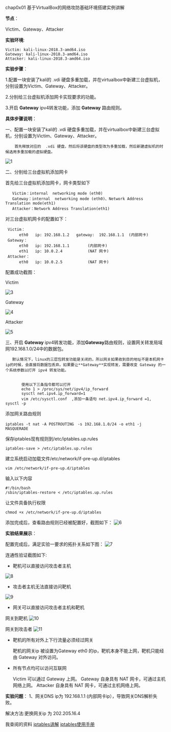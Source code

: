 chap0x01 基于VirtualBox的网络攻防基础环境搭建实例讲解

**节点**：

Victim、Gateway、Attacker

**实验环境**: 
```
Victim: kali-linux-2018.3-amd64.iso   
Gateway: kali-linux-2018.3-amd64.iso   
Attacker: kali-linux-2018.3-amd64.iso   
```

**实验步骤**：

1.配置一块安装了kali的 .vdi 硬盘多重加载，并在virtualbox中新建三台虚拟机，分别设置为Victim、Gateway、Attacker。

2.分别给三台虚拟机添加网卡实现要求的功能。

3.开启 **Gateway** ipv4转发功能，添加 **Gateway** 路由规则。


**具体步骤说明**：

   一、配置一块安装了kali的 .vdi 硬盘多重加载，并在virtualbox中新建三台虚拟机，分别设置为Victim、Gateway、Attacker。
   
        首先释放对应的  .vdi 硬盘，然后将该硬盘的类型改为多重加载，然后新建虚拟机的时候选用多重加载的虚拟硬盘。
   ![ 1](https://github.com/CUCCS/2018-NS-Public-jackcily/raw/ns_chap0x01/1.PNG)
   
   二、分别给三台虚拟机添加网卡
   
   首先给三台虚拟机添加网卡，网卡类型如下

       Victim：internal  networking mode (eth0)
       Gateway：internal  networking mode (eth0)、Network Address Translation mode(eth1)
       Attacker：Network Address Translation(eth1)


对三台虚拟机网卡的配置如下：

```
 Victim：
      eth0   ip: 192.168.1.2   gateway:  192.168.1.1  (内部网卡)
 Gateway：
      eth0   ip: 192.168.1.1        (内部网卡)
      eth1   ip: 10.0.2.4           (NAT 网卡)
 Attacker：
      eth0   ip: 10.0.2.5           (NAT 网卡)
```

配置成功截图：

Victim

![3](https://github.com/CUCCS/2018-NS-Public-jackcily/raw/ns_chap0x01/3.PNG)


Gateway

![4](https://github.com/CUCCS/2018-NS-Public-jackcily/raw/ns_chap0x01/4.PNG)

Attacker

![5](https://github.com/CUCCS/2018-NS-Public-jackcily/raw/ns_chap0x01/5.PNG)




   
   三、开启 **Gateway** ipv4转发功能，添加**Gateway**路由规则，设置网关转发局域网192.168.1.0/24中的数据包。
   
       默认情况下，linux的三层包转发功能是关闭的，所以网关如果收到目的地址不是本机网卡ip的时候，会直接将数据包丢弃。如果要让**Gateway**实现转发，需要改变 Gateway 的一个系统参数以打开 ipv4 转发功能。


           使用以下三条指令都可以打开
           echo 1 > /proc/sys/net/ipv4/ip_forward
           sysctl net.ipv4.ip_forward=1
           vim /etc/sysctl.conf  ,添加一条语句 net.ipv4.ip_forward =1, sysctl -p

   
   添加网关路由规则
   

```
iptables -t nat -A POSTROUTING　-s 192.168.1.0/24 -o eth1 -j  MASQUERADE
```
保存iptables现有规则到/etc/iptables.up.rules

```
iptables-save > /etc/iptables.up.rules
```
建立系统启动加载文件/etc/network/if-pre-up.d/iptables

```
vim /etc/network/if-pre-up.d/iptables
```
输入以下内容

```
#!/bin/bash
/sbin/iptables-restore < /etc/iptables.up.rules
```
让文件具备执行权限

```
chmod +x /etc/network/if-pre-up.d/iptables
```

添加完成后，查看路由规则已经被配置好，截图如下：
![6](https://github.com/CUCCS/2018-NS-Public-jackcily/raw/ns_chap0x01/7.PNG)


   
   **实验结果展示**：
   
  配置完成后，满足实验一要求的拓扑关系如下图：
![7](https://github.com/CUCCS/2018-NS-Public-jackcily/raw/ns_chap0x01/8.png)

连通性验证截图如下:

 -  靶机可以直接访问攻击者主机
 
  ![8](https://github.com/CUCCS/2018-NS-Public-jackcily/raw/ns_chap0x01/%E9%9D%B6%E6%9C%BA%E5%88%B0%E6%94%BB%E5%87%BB%E8%80%85.PNG)

 -  攻击者主机无法直接访问靶机
 
![9](https://github.com/CUCCS/2018-NS-Public-jackcily/raw/ns_chap0x01/%E6%94%BB%E5%87%BB%E8%80%85%E5%88%B0%E9%9D%B6%E6%9C%BA.PNG)
 
 - 网关可以直接访问攻击者主机和靶机
 
 网关到靶机
 ![10](https://github.com/CUCCS/2018-NS-Public-jackcily/raw/ns_chap0x01/%E7%BD%91%E5%85%B3%E5%88%B0%E9%9D%B6%E6%9C%BA.PNG)

网关到攻击者
![11](https://github.com/CUCCS/2018-NS-Public-jackcily/raw/ns_chap0x01/%E7%BD%91%E5%85%B3%E5%88%B0%E6%94%BB%E5%87%BB%E8%80%85.PNG)

 - 靶机的所有对外上下行流量必须经过网关
 
     靶机的网关ip 被设置为Gateway  eth0 的ip，靶机本身不能上网，靶机只能经由 Gateway 对外访问。
     
 -  所有节点均可以访问互联网
 
     Victim 可以通过 Gateway 上网。
     Gateway  自身具有 NAT 网卡，可通过主机网络上网。
     Attacker  自身具有 NAT 网卡，可通过主机网络上网。
     
 
**实验问题**：
1、网关DNS ip为  192.168.1.1 (内部网卡ip），导致网关DNS解析失败。

解决方法:更换网关ip 为 202.205.16.4

我查阅的资料
[iptables讲解](http://blog.51cto.com/wwdhks/1154032)
[iptables使用手册](http://ipset.netfilter.org/iptables.man.html)

